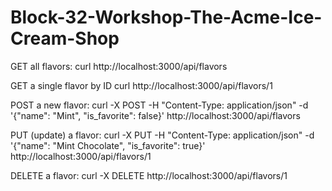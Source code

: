 # Block-32-Workshop-The-Acme-Ice-Cream-Shop
GET all flavors:
curl http://localhost:3000/api/flavors

GET a single flavor by ID
curl http://localhost:3000/api/flavors/1

POST a new flavor:
curl -X POST -H "Content-Type: application/json" -d '{"name": "Mint", "is_favorite": false}' http://localhost:3000/api/flavors

PUT (update) a flavor:
curl -X PUT -H "Content-Type: application/json" -d '{"name": "Mint Chocolate", "is_favorite": true}' http://localhost:3000/api/flavors/1

DELETE a flavor:
curl -X DELETE http://localhost:3000/api/flavors/1


